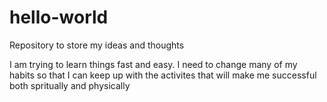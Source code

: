 # hello-world
Repository to store my ideas and thoughts

I am trying to learn things fast and easy. I need to change many of my habits so that I can keep up with the activites that will make me successful
both spritually and physically
